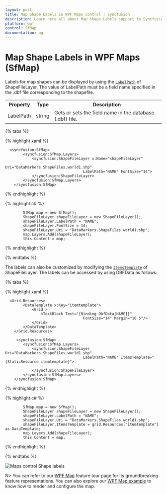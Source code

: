 ```yaml
---
layout: post
title: Map Shape Labels in WPF Maps control | Syncfusion
description: Learn here all about Map Shape Labels support in Syncfusion WPF Maps (SfMap) control, its elements and more details.
platform: wpf
control: SfMap
documentation: ug
---
```


# Map Shape Labels in WPF Maps (SfMap)

Labels for map shapes can be displayed by using the [`LabelPath`](https://help.syncfusion.com/cr/wpf/Syncfusion.UI.Xaml.Maps.ShapeFileLayer.html#Syncfusion_UI_Xaml_Maps_ShapeFileLayer_LabelPath) of ShapeFileLayer. The value of LabelPath must be a field name specified in the .dbf file corresponding to the shapefile. 


<table>
<tr>
<th>
Property</th><th>
Type</th><th>
Description</th></tr>
<tr>
<td>
LabelPath</td><td>
string</td><td>
Gets or sets the field name in the database (.dbf) file.</td></tr>
</table>

{% tabs %}

{% highlight xaml %}

      <syncfusion:SfMap>
            <syncfusion:SfMap.Layers>
                <syncfusion:ShapeFileLayer x:Name="shapeFileLayer"   
                                       Uri="DataMarkers.ShapeFiles.world1.shp"  
                                       LabelPath="NAME" FontSize="14">
                </syncfusion:ShapeFileLayer>
            </syncfusion:SfMap.Layers>
        </syncfusion:SfMap>

{% endhighlight %}

{% highlight c# %}

            SfMap map = new SfMap();          
            ShapeFileLayer shapeFileLayer = new ShapeFileLayer();
            shapeFileLayer.LabelPath = "NAME";
            shapeFileLayer.FontSize = 14;
            shapeFileLayer.Uri = "DataMarkers.ShapeFiles.world1.shp";
            map.Layers.Add(shapeFileLayer);
            this.Content = map;

{% endhighlight %}

{% endtabs %}

The labels can also be customized by modifying the [`ItemsTemplate`](https://help.syncfusion.com/cr/wpf/Syncfusion.UI.Xaml.Maps.ShapeFileLayer.html#Syncfusion_UI_Xaml_Maps_ShapeFileLayer_ItemsTemplate) of ShapeFileLayer. The labels can be accessed by using DBFData as follows:

{% tabs %}

{% highlight xaml %}

      <Grid.Resources>
            <DataTemplate x:Key="itemtemplate">
                <Grid >
                    <TextBlock Text="{Binding DbfData[NAME]}"
                                       FontSize="14" Margin="10 5"/>
                </Grid>
            </DataTemplate>
        </Grid.Resources>

         <syncfusion:SfMap>
            <syncfusion:SfMap.Layers>
                <syncfusion:ShapeFileLayer Uri="DataMarkers.ShapeFiles.world1.shp"
                                       LabelPath="NAME" ItemsTemplate="{StaticResource itemtemplate}">
                   
                </syncfusion:ShapeFileLayer>
            </syncfusion:SfMap.Layers>
        </syncfusion:SfMap>

{% endhighlight %}

{% highlight c# %}

            SfMap map = new SfMap();          
            ShapeFileLayer shapeFileLayer = new ShapeFileLayer();
            shapeFileLayer.LabelPath = "NAME";
            shapeFileLayer.Uri = "DataMarkers.ShapeFiles.world1.shp";
            shapeFileLayer.ItemsTemplate = grid.Resources["itemTemplate"] as DataTemplate;
            map.Layers.Add(shapeFileLayer);
            this.Content = map;

{% endhighlight %}

{% endtabs %}


![Maps control Shape labels](Map-Shape-Labels_images/Map-Shape-Labels_img1.png)

N> You can refer to our [WPF Map](https://www.syncfusion.com/wpf-controls/map) feature tour page for its groundbreaking feature representations. You can also explore our [WPF Map example](https://github.com/syncfusion/wpf-demos/tree/master/map) to know how to render and configure the map.
